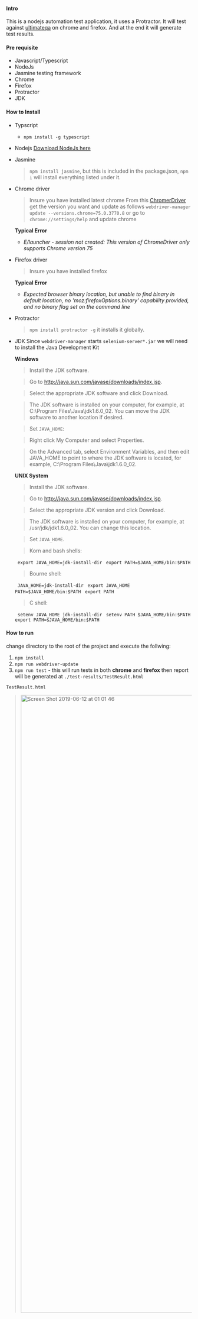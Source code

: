 #### Intro
This is a nodejs automation test application, it uses a Protractor. It will test against [ultimateqa](https://www.ultimateqa.com/automation/) on chrome and firefox.
And at the end it will generate test results.

#### Pre requisite 
- Javascript/Typescript
- NodeJs
- Jasmine testing framework
- Chrome
- Firefox
- Protractor
- JDK 

#### How to Install
* Typscript
    * `npm install -g typescript`
* Nodejs
    [Download NodeJs here](https://nodejs.org/en/)

* Jasmine
    > `npm install jasmine`, but this is included in the package.json, `npm i` will install everything listed under it.

* Chrome driver
    > Insure you have installed latest chrome
    > From this [ChromerDriver](https://sites.google.com/a/chromium.org/chromedriver/downloads) get the version you want and update as follows
    > `webdriver-manager update --versions.chrome=75.0.3770.8` or go to `chrome://settings/help` and update  chrome

    **Typical Error**
    *  _E/launcher - session not created: This version of ChromeDriver only supports Chrome version 75_


* Firefox driver
    > Insure you have installed firefox

    **Typical Error**
    * _Expected browser binary location, but unable to find binary in default location, no 'moz:firefoxOptions.binary' capability provided, and no binary flag set on the command line_

* Protractor
    > `npm install protractor -g` it installs it globally.

* JDK
    Since  `webdriver-manager` starts `selenium-server*.jar` we will need to install the Java Development Kit
    
    **Windows**
    > Install the JDK software.

    > Go to http://java.sun.com/javase/downloads/index.jsp.

    > Select the appropriate JDK software and click Download.

    > The JDK software is installed on your computer, for example, at C:\Program Files\Java\jdk1.6.0_02. You can move   the JDK software to another location if desired.

    > Set `JAVA_HOME`:

    > Right click My Computer and select Properties.

    > On the Advanced tab, select Environment Variables, and then edit JAVA_HOME to point to where the JDK software is located, for example, C:\Program Files\Java\jdk1.6.0_02.

    **UNIX System**
    > Install the JDK software.

    > Go to http://java.sun.com/javase/downloads/index.jsp.

    > Select the appropriate JDK version and click Download.

    > The JDK software is installed on your computer, for example, at /usr/jdk/jdk1.6.0_02. You can change this location.

    > Set `JAVA_HOME`.

    > Korn and bash shells:

    ` export JAVA_HOME=jdk-install-dir`
    ` export PATH=$JAVA_HOME/bin:$PATH`
    > Bourne shell:

    ` JAVA_HOME=jdk-install-dir`
    ` export JAVA_HOME`
    ` PATH=$JAVA_HOME/bin:$PATH`
    ` export PATH`
    > C shell:

    ` setenv JAVA_HOME jdk-install-dir`
    ` setenv PATH $JAVA_HOME/bin:$PATH`
    ` export PATH=$JAVA_HOME/bin:$PATH`

#### How to run
change directory to the root of the project and execute the follwing:

  1. `npm install`
  2. `npm run webdriver-update`
  3. `npm run test` - this will run tests in both **chrome** and **firefox** then report will be generated at `./test-results/TestResult.html`
  
  `TestResult.html`
  > <img width="1671" alt="Screen Shot 2019-06-12 at 01 01 46" src="https://user-images.githubusercontent.com/44766109/59333371-78ebad00-8cf8-11e9-8550-5dfd46a2edb9.png">



